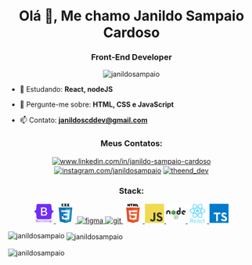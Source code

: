 <h1 align="center">Olá 👋, Me chamo Janildo Sampaio Cardoso</h1>
<h3 align="center">Front-End Developer</h3>

<p align="center"> <img src="https://komarev.com/ghpvc/?username=janildosampaio&label=Profile%20views&color=0e75b6&style=flat" alt="janildosampaio" /> </p>

- 🌱 Estudando: **React, nodeJS**

- 💬 Pergunte-me sobre: **HTML, CSS e JavaScript**

- 📫 Contato: **janildoscddev@gmail.com**

<h3 align="center">Meus Contatos:</h3>
<p align="center">
<a href="https://linkedin.com/in/www.linkedin.com/in/janildo-sampaio-cardoso" target="blank"><img align="center" src="https://raw.githubusercontent.com/rahuldkjain/github-profile-readme-generator/master/src/images/icons/Social/linked-in-alt.svg" alt="www.linkedin.com/in/janildo-sampaio-cardoso" height="30" width="40" /></a>
<a href="https://instagram.com/instagram.com/janildosampaio" target="blank"><img align="center" src="https://raw.githubusercontent.com/rahuldkjain/github-profile-readme-generator/master/src/images/icons/Social/instagram.svg" alt="instagram.com/janildosampaio" height="30" width="40" /></a>
<a href="https://discord.gg/theend_dev" target="blank"><img align="center" src="https://raw.githubusercontent.com/rahuldkjain/github-profile-readme-generator/master/src/images/icons/Social/discord.svg" alt="theend_dev" height="30" width="40" /></a>
</p>

<h3 align="center">Stack:</h3>
<p align="center"> <a href="https://getbootstrap.com" target="_blank" rel="noreferrer"> <img src="https://raw.githubusercontent.com/devicons/devicon/master/icons/bootstrap/bootstrap-plain-wordmark.svg" alt="bootstrap" width="40" height="40"/> </a> <a href="https://www.w3schools.com/css/" target="_blank" rel="noreferrer"> <img src="https://raw.githubusercontent.com/devicons/devicon/master/icons/css3/css3-original-wordmark.svg" alt="css3" width="40" height="40"/> </a> <a href="https://www.figma.com/" target="_blank" rel="noreferrer"> <img src="https://www.vectorlogo.zone/logos/figma/figma-icon.svg" alt="figma" width="40" height="40"/> </a> <a href="https://git-scm.com/" target="_blank" rel="noreferrer"> <img src="https://www.vectorlogo.zone/logos/git-scm/git-scm-icon.svg" alt="git" width="40" height="40"/> </a> <a href="https://www.w3.org/html/" target="_blank" rel="noreferrer"> <img src="https://raw.githubusercontent.com/devicons/devicon/master/icons/html5/html5-original-wordmark.svg" alt="html5" width="40" height="40"/> </a> <a href="https://developer.mozilla.org/en-US/docs/Web/JavaScript" target="_blank" rel="noreferrer"> <img src="https://raw.githubusercontent.com/devicons/devicon/master/icons/javascript/javascript-original.svg" alt="javascript" width="40" height="40"/> </a> <a href="https://nodejs.org" target="_blank" rel="noreferrer"> <img src="https://raw.githubusercontent.com/devicons/devicon/master/icons/nodejs/nodejs-original-wordmark.svg" alt="nodejs" width="40" height="40"/> </a> <a href="https://reactjs.org/" target="_blank" rel="noreferrer"> <img src="https://raw.githubusercontent.com/devicons/devicon/master/icons/react/react-original-wordmark.svg" alt="react" width="40" height="40"/> </a> <a href="https://www.typescriptlang.org/" target="_blank" rel="noreferrer"> <img src="https://raw.githubusercontent.com/devicons/devicon/master/icons/typescript/typescript-original.svg" alt="typescript" width="40" height="40"/> </a> </p>

<p><img align="left" src="https://github-readme-stats.vercel.app/api/top-langs?username=janildosampaio&show_icons=true&locale=en&layout=compact" alt="janildosampaio" /></p>

<p>&nbsp;<img align="center" src="https://github-readme-stats.vercel.app/api?username=janildosampaio&show_icons=true&locale=en" alt="janildosampaio" /></p>

<p><img align="center" src="https://github-readme-streak-stats.herokuapp.com/?user=janildosampaio&" alt="janildosampaio" /></p>
